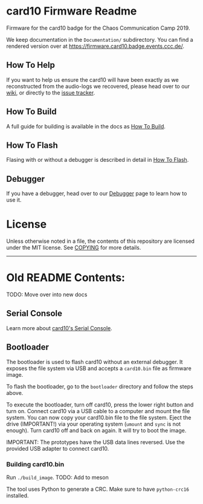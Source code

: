 # card10 Firmware Readme

Firmware for the card10 badge for the Chaos Communication Camp 2019.

We keep documentation in the `Documentation/` subdirectory.  You can find a
rendered version over at <https://firmware.card10.badge.events.ccc.de/>.

## How To Help
If you want to help us ensure the card10 will have been exactly as we reconstructed from the audio-logs we recovered, please head over to our [wiki](https://card10.badge.events.ccc.de/en/firmware/), or directly to the [issue tracker](https://git.card10.badge.events.ccc.de/card10/firmware/issues?sort=label_priority).

## How To Build
A full guide for building is available in the docs as [How To Build](https://firmware.card10.badge.events.ccc.de/how-to-build.html).

## How To Flash
Flasing with or without a debugger is described in detail in [How To Flash](https://firmware.card10.badge.events.ccc.de/how-to-flash.html).

## Debugger
If you have a debugger, head over to our [Debugger](https://firmware.card10.badge.events.ccc.de/debugger.html) page to learn how to use it.

# License

Unless otherwise noted in a file, the contents of this repository are licensed under the MIT license. See [COPYING](COPYING) for more details.

---

# Old README Contents:
TODO: Move over into new docs

## Serial Console
Learn more about [card10's Serial Console](https://firmware.card10.badge.events.ccc.de/pycardium/overview.html#serial-console).

## Bootloader
The bootloader is used to flash card10 without an external debugger. It exposes the file system via USB and accepts a `card10.bin` file as firmware image.

To flash the bootloader, go to the `bootloader` directory and follow the steps above.

To execute the bootloader, turn off card10, press the lower right button and turn on. Connect card10 via a USB cable to a computer and mount the file system. You can now copy your card10.bin file to the file system. Eject the drive (IMPORTANT!) via your operating system (`umount` and `sync` is not enough). Turn card10 off and back on again. It will try to boot the image.

IMPORTANT: The prototypes have the USB data lines reversed. Use the provided USB adapter to connect card10.

### Building card10.bin
Run `./build_image`. TODO: Add to meson

The tool uses Python to generate a CRC. Make sure to have `python-crc16` installed.
